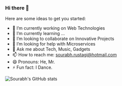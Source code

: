 ### Hi there 👋

Here are some ideas to get you started:

- 🔭 I’m currently working on Web Technologies
- 🌱 I’m currently learning ...
- 👯 I’m looking to collaborate on Innovative Projects
- 🤔 I’m looking for help with Microservices
- 💬 Ask me about Tech, Music, Gadgets
- 📫 How to reach me: sourabh.rustagi@hotmail.com
- 😄 Pronouns: He, Mr.
- ⚡ Fun fact: I Dance.

![Sourabh's GitHub stats](https://github-readme-stats.vercel.app/api?username=coderusty&show_icons=true&theme=radical)


